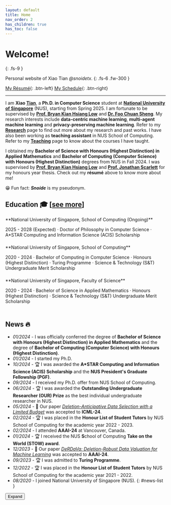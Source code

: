 ```yaml
---
layout: default
title: Home
nav_order: 2
has_children: true
has_toc: false
---
```


# Welcome!
{: .fs-9 }

Personal website of Xiao Tian *@snoidetx*.
{: .fs-6 .fw-300 }

[My Résumé](./home/resume/){: .btn-left} <span class='btn-filler'></span> [My Schedule](./home/schedule){: .btn-right}

---

I am **Xiao <u>Tian</u>**, a **Ph.D. in Computer Science** student at [**National University of Singapore**](https://nus.edu.sg/) (NUS), starting from Spring 2025. I am fortunate to be supervised by [**Prof. Bryan Kian Hsiang Low**](https://www.comp.nus.edu.sg/cs/people/lowkh/) and [**Dr. Foo Chuan Sheng**](https://www.a-star.edu.sg/cfar/about-cfar/our-team/dr-foo-chuan-sheng). My research interests include **data-centric machine learning**, **multi-agent machine learning** and **privacy-preserving machine learning**. Refer to my [**Research**](./research/) page to find out more about my research and past works. I have also been working as **teaching assistant** in NUS School of Computing. Refer to my [**Teaching**](./teaching/) page to know about the courses I have taught. 

I obtained my **Bachelor of Science with Honours (Highest Distinction) in Applied Mathematics** and **Bachelor of Computing (Computer Science) with Honours (Highest Distinction)** degrees from NUS in Fall 2024. I was supervised by [**Prof. Bryan Kian Hsiang Low**](https://www.comp.nus.edu.sg/cs/people/lowkh/) and [**Prof. Jonathan Scarlett**](https://www.comp.nus.edu.sg/~scarlett/) for my honours year thesis. Check out my **résumé** above to know more about me!

😁 Fun fact: ***Snoíde*** is my pseudonym.

## Education 🎓 <span class="see-more">[<a href="./education/">see more</a>]</span>

<div style="height: 0"></div>
**National University of Singapore, School of Computing (Ongoing)**
<p class="addition">2025 - 2028 (Expected) · Doctor of Philosophy in Computer Science · A*STAR Computing and Information Science (ACIS) Scholarship</p>

<div style="height: 0.5rem"></div>
**National University of Singapore, School of Computing**
<p class="addition">2020 - 2024 · Bachelor of Computing in Computer Science · Honours (Highest Distinction) · Turing Programme · Science & Technology (S&T) Undergraduate Merit Scholarship</p>

<div style="height: 0.5rem"></div>
**National University of Singapore, Faculty of Science**
<p class="addition">2020 - 2024 · Bachelor of Science in Applied Mathematics · Honours (Highest Distinction) · Science & Technology (S&T) Undergraduate Merit Scholarship</p>
<div style="height: 0.5rem"></div>

## News 🔥

- *01/2024* - I was officially conferred the degree of **Bachelor of Science with Honours (Highest Distinction) in Applied Mathematics** and the degree of **Bachelor of Computing (Computer Science) with Honours (Highest Distinction)**.
- *01/2024* - I started my Ph.D.
- *10/2024* - 🏆 I was awarded the **A\*STAR Computing and Information Science (ACIS) Scholarship** and the **NUS President's Graduate Fellowship (PGF)**.
- *09/2024* - I received my Ph.D. offer from NUS School of Computing.
- *06/2024* - 🏆 I was awarded the **Outstanding Undergraduate Researcher (OUR) Prize** as the best individual undergraduate researcher in NUS.
- *05/2024* - 🎉 Our paper [*Deletion-Anticipative Data Selection with a Limited Budget*](./research/deletion-anticipative-data.md) was accepted to **ICML-24**.
- *02/2024* - 🏆 I was placed in the **Honour List of Student Tutors** by NUS School of Computing for the academic year 2022 - 2023.
- *02/2024* - I attended **AAAI-24** at Vancouver, Canada.
- *01/2024* - 🏆 I received the NUS **S**chool of Computing **Take on the World (STOW) award**.
- *12/2023* - 🎉 Our paper [*DeRDaVa: Deletion-Robust Data Valuation for Machine Learning*](./research/derdava-deletion-robust.md) was accepted to **AAAI-24**.
- *09/2023* - 🏆 I was admitted to **Turing Programme**.
- *12/2022* - 🏆 I was placed in the **Honour List of Student Tutors** by NUS School of Computing for the academic year 2021 - 2022.
- *08/2020* - I joined National University of Singapore (NUS).
{: #news-list }

<div class="news-btn-container">
  <button id="news-btn" class="news-btn">Expand</button>
</div>

<script>{% include js/home/control_news_list.js %}</script>
